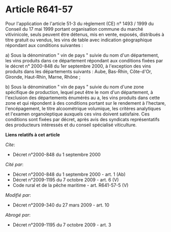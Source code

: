 # Article R641-57

Pour l'application de l'article 51-3 du règlement (CE) n° 1493 / 1999 du Conseil du 17 mai 1999 portant organisation commune
du marché vitivinicole, seuls peuvent être détenus, mis en vente, exposés, distribués à titre gratuit ou vendus, les vins de
table avec indication géographique répondant aux conditions suivantes : 

a) Sous la dénomination " vin de pays " suivie du nom d'un département, les vins produits dans ce département répondant aux
conditions fixées par le décret n° 2000-848 du 1er septembre 2000, à l'exception des vins produits dans les départements
suivants : Aube, Bas-Rhin, Côte-d'Or, Gironde, Haut-Rhin, Marne, Rhône ; 

b) Sous la dénomination " vin de pays " suivie du nom d'une zone spécifique de production, lequel peut être le nom d'un
département, à l'exclusion des départements énumérés au a, les vins produits dans cette zone et qui répondent à des
conditions portant sur le rendement à l'hectare, l'encépagement, le titre alcoométrique volumique, les critères analytiques
et l'examen organoleptique auxquels ces vins doivent satisfaire. Ces conditions sont fixées par décret, après avis des
syndicats représentatifs des producteurs intéressés et du conseil spécialisé viticulture.

**Liens relatifs à cet article**

_Cite_:

  - Décret n°2000-848 du 1 septembre 2000

_Cité par_:

  - Décret n°2000-848 du 1 septembre 2000 - art. 1 (Ab)
  - Décret n°2009-1195 du 7 octobre 2009 - art. 6 (V)
  - Code rural et de la pêche maritime - art. R641-57-5 (V)

_Modifié par_:

  - Décret n°2009-340 du 27 mars 2009 - art. 10

_Abrogé par_:

  - Décret n°2009-1195 du 7 octobre 2009 - art. 3
